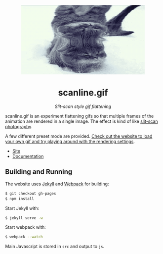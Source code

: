 <div align="center">
    <div><img src="https://raw.githubusercontent.com/mattbierner/scanline-gif/gh-pages/documentation/images/cat.gif" /></div>
    <h1 align="center">scanline.gif</h1>
    <p><i align="center">Slit-scan style gif flattening</i></p>
</div>

scanline.gif is an experiment flattening gifs so that multiple frames of the animation are rendered in a single image. The effect is kind of like [slit-scan photography](https://en.wikipedia.org/wiki/Slit-scan_photography).

A few different preset mode are provided. [Check out the website to load your own gif and try playing around with the rendering settings](site).

* [Site][site]
* [Documentation][documentation]



## Building and Running
The website uses [Jekyll](http://jekyllrb.com/) and [Webpack](http://webpack.github.io/) for building:

```bash
$ git checkout gh-pages
$ npm install
```

Start Jekyll with:

```bash
$ jekyll serve -w
```

Start webpack with:

```bash
$ webpack --watch
```

Main Javascript is stored in `src` and output to `js`.


[site]: https://mattbierner.github.io/scanline-gif/
[documentation]: https://github.com/mattbierner/scanline-gif/blob/gh-pages/documentation/about.md